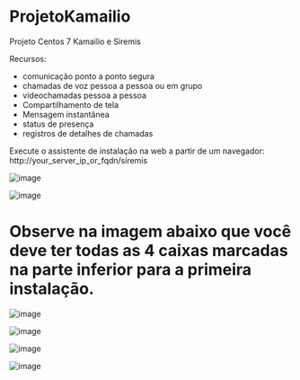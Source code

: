 # ProjetoKamailio
Projeto Centos 7  Kamailio e Siremis 


Recursos:
* comunicação ponto a ponto segura
* chamadas de voz pessoa a pessoa ou em grupo
* videochamadas pessoa a pessoa
* Compartilhamento de tela
* Mensagem instantânea
* status de presença
* registros de detalhes de chamadas



Execute o assistente de instalação na web a partir de um navegador: http://your_server_ip_or_fqdn/siremis

![image](https://user-images.githubusercontent.com/48540103/127747504-0a7c61c5-f9d3-4989-a040-1e64a9b958a7.png)




![image](https://user-images.githubusercontent.com/48540103/127747898-fc749ce2-0720-417d-be10-5c50abc26583.png)



# Observe na imagem abaixo que você deve ter todas as 4 caixas marcadas na parte inferior para a primeira instalação.



![image](https://user-images.githubusercontent.com/48540103/127748837-4241abdf-1c3c-498b-8121-7fea663db0c2.png)



![image](https://user-images.githubusercontent.com/48540103/127747939-ccfa0a65-9887-4c48-933a-94de4ff70027.png)


![image](https://user-images.githubusercontent.com/48540103/127747987-60fd483a-2ea3-45df-ac84-0ac2e877ff88.png)



![image](https://user-images.githubusercontent.com/48540103/127747973-a0e6cb40-52a1-4e6b-b442-1e82546c0bf3.png)















